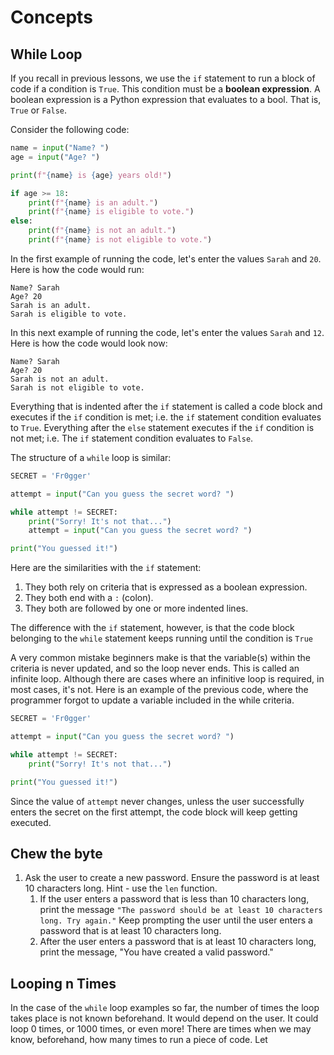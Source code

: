 
# Concepts
## While Loop
If you recall in previous lessons, we use the `if` statement to run a block of code if a condition is `True`. This condition must be a **boolean expression**. A boolean expression is a Python expression that evaluates to a bool. That is, `True` or `False`.

Consider the following code:

```python
name = input("Name? ")
age = input("Age? ")

print(f"{name} is {age} years old!")

if age >= 18:
	print(f"{name} is an adult.")
	print(f"{name} is eligible to vote.")
else:
	print(f"{name} is not an adult.")
	print(f"{name} is not eligible to vote.")
```

In the first example of running the code, let's enter the values `Sarah` and `20`. Here is how the code would run:
```
Name? Sarah
Age? 20
Sarah is an adult.
Sarah is eligible to vote.
```

In this next example of running the code, let's enter the values `Sarah` and `12`. Here is how the code would look now:
```
Name? Sarah
Age? 20
Sarah is not an adult.
Sarah is not eligible to vote.
```

Everything that is indented after the `if` statement is called a code block and executes if the `if` condition is met; i.e. the `if` statement condition evaluates to `True`. Everything after the `else` statement executes if the `if` condition is not met; i.e. The `if` statement condition evaluates to `False`.

The structure of a `while` loop is similar:
```python
SECRET = 'Fr0gger'

attempt = input("Can you guess the secret word? ")

while attempt != SECRET:
	print("Sorry! It's not that...")
	attempt = input("Can you guess the secret word? ")

print("You guessed it!")
```

Here are the similarities with the `if` statement:
1. They both rely on criteria that is expressed as a boolean expression.
2. They both end with a `:` (colon).
3. They both are followed by one or more indented lines.

The difference with the `if` statement, however, is that the code block belonging to the `while` statement keeps running until the condition is `True`

A very common mistake beginners make is that the variable(s) within the criteria is never updated, and so the loop never ends. This is called an infinite loop. Although there are cases where an infinitive loop is required, in most cases, it's not.
Here is an example of the previous code, where the programmer forgot to update a variable included in the while criteria.

```python
SECRET = 'Fr0gger'

attempt = input("Can you guess the secret word? ")

while attempt != SECRET:
	print("Sorry! It's not that...")

print("You guessed it!")
```

Since the value of `attempt` never changes, unless the user successfully enters the secret on the first attempt, the code block will keep getting executed.

## Chew the byte
1. Ask the user to create a new password. Ensure the password is at least 10 characters long. Hint - use the `len` function.
	1. If the user enters a password that is less than 10 characters long, print the message `"The password should be at least 10 characters long. Try again."` Keep prompting the user until the user enters a password that is at least 10 characters long.
	2. After the user enters a password that is at least 10 characters long, print the message, "You have created a valid password."
## Looping n Times
In the case of the `while` loop examples so far, the number of times the loop takes place is not known beforehand. It would depend on the user. It could loop 0 times, or 1000 times, or even more! There are times when we may know, beforehand, how many times to run a piece of code.
Let